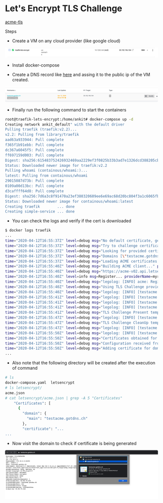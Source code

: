 # Let's Encrypt TLS Challenge
[acme-tls](https://docs.traefik.io/user-guides/docker-compose/acme-tls/)

Steps

- Create a VM on any cloud provider (like google cloud)

![](.ReadMe_images/vm-created-gc.png)

- Install docker-compose

- Create a DNS record like [here](https://www.noip.com/) and assing it to the public ip of the VM created.

![](.ReadMe_images/dns-entry-for-vm.png)

- Finally run the following command to start the containers

```bash
root@traefik-lets-encrypt:/home/ankit# docker-compose up -d
Creating network ankit_default" with the default driver
Pulling traefik (traefik:v2.2)...
v2.2: Pulling from library/traefik
aad63a933944: Pull complete
f365f1b91ebb: Pull complete
dc367a6045f5: Pull complete
ff697159d003: Pull complete
Digest: sha256:615483752426932469aa2229ef3f0825b33b3ad7e1326dcd388205cb3a74352e
Status: Downloaded newer image for traefik:v2.2
Pulling whoami (containous/whoami:)...
latest: Pulling from containous/whoami
29015087d73b: Pull complete
0109a00d13bc: Pull complete
d3caffff64d8: Pull complete
Digest: sha256:7d6a3c8f91470a23ef380320609ee6e69ac68d20bc804f3a1c6065fb56cfa34e
Status: Downloaded newer image for containous/whoami:latest
Creating traefik        ... done
Creating simple-service ... done
```

- You can check the logs and verify if the cert is downloaded

```bash
$ docker logs traefik
...
time="2020-04-12T16:55:37Z" level=debug msg="No default certificate, generating one"
time="2020-04-12T16:55:37Z" level=debug msg="Try to challenge certificate for domain [testacme.gotdns.ch] found in HostSNI rule" providerName=myresolver.acme rule="Host(`testacme.gotdns.ch`)" routerName=whoami@docker
time="2020-04-12T16:55:37Z" level=debug msg="Looking for provided certificate(s) to validate [\"testacme.gotdns.ch\"]..." providerName=myresolver.acme rule="Host(`testacme.gotdns.ch`)" routerName=whoami@docker
time="2020-04-12T16:55:37Z" level=debug msg="Domains [\"testacme.gotdns.ch\"] need ACME certificates generation for domains \"testacme.gotdns.ch\"." providerName=myresolver.acme rule="Host(`testacme.gotdns.ch`)" routerName=whoami@docker
time="2020-04-12T16:55:37Z" level=debug msg="Loading ACME certificates [testacme.gotdns.ch]..." routerName=whoami@docker providerName=myresolver.acme rule="Host(`testacme.gotdns.ch`)"
time="2020-04-12T16:55:40Z" level=debug msg="Building ACME client..." providerName=myresolver.acme
time="2020-04-12T16:55:40Z" level=debug msg="https://acme-v02.api.letsencrypt.org/directory" providerName=myresolver.acme
time="2020-04-12T16:55:40Z" level=info msg=Register... providerName=myresolver.acme
time="2020-04-12T16:55:40Z" level=debug msg="legolog: [INFO] acme: Registering account for ankit.codeaprendiz@company.com"
time="2020-04-12T16:55:40Z" level=debug msg="Using TLS Challenge provider." providerName=myresolver.acme
time="2020-04-12T16:55:40Z" level=debug msg="legolog: [INFO] [testacme.gotdns.ch] acme: Obtaining bundled SAN certificate"
time="2020-04-12T16:55:41Z" level=debug msg="legolog: [INFO] [testacme.gotdns.ch] AuthURL: https://acme-v02.api.letsencrypt.org/acme/authz-v3/3918105100"
time="2020-04-12T16:55:41Z" level=debug msg="legolog: [INFO] [testacme.gotdns.ch] acme: use tls-alpn-01 solver"
time="2020-04-12T16:55:41Z" level=debug msg="legolog: [INFO] [testacme.gotdns.ch] acme: Trying to solve TLS-ALPN-01"
time="2020-04-12T16:55:41Z" level=debug msg="TLS Challenge Present temp certificate for testacme.gotdns.ch" providerName=acme
time="2020-04-12T16:55:47Z" level=debug msg="legolog: [INFO] [testacme.gotdns.ch] The server validated our request"
time="2020-04-12T16:55:47Z" level=debug msg="TLS Challenge CleanUp temp certificate for testacme.gotdns.ch" providerName=acme
time="2020-04-12T16:55:47Z" level=debug msg="legolog: [INFO] [testacme.gotdns.ch] acme: Validations succeeded; requesting certificates"
time="2020-04-12T16:55:50Z" level=debug msg="legolog: [INFO] [testacme.gotdns.ch] Server responded with a certificate."
time="2020-04-12T16:55:50Z" level=debug msg="Certificates obtained for domains [testacme.gotdns.ch]" providerName=myresolver.acme rule="Host(`testacme.gotdns.ch`)" routerName=whoami@docker
time="2020-04-12T16:55:50Z" level=debug msg="Configuration received from provider myresolver.acme: {\"http\":{},\"tls\":{}}" providerName=myresolver.acme
time="2020-04-12T16:55:50Z" level=debug msg="Adding certificate for domain(s) testacme.gotdns.ch"
...
```

- Also note that the following directory will be created after the execution of command
```bash
# ls
docker-compose.yaml  letsencrypt
# ls letsencrypt/
acme.json
# cat letsencrypt/acme.json | grep -A 5 "Certificates"
    "Certificates": [
      {
        "domain": {
          "main": "testacme.gotdns.ch"
        },
        "certificate": "...
...
```

- Now visit the domain to check if certificate is being generated

![](.ReadMe_images/https-browser-verification-cert.png)








